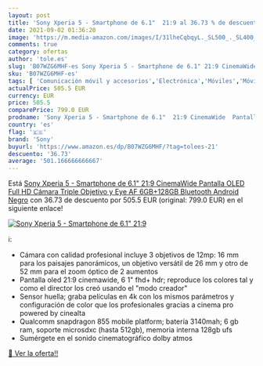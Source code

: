 ```yaml
---
layout: post
title: 'Sony Xperia 5 - Smartphone de 6.1"  21:9 al 36.73 % de descuento'
date: 2021-09-02 01:36:20
image: 'https://m.media-amazon.com/images/I/31lheCqbqyL._SL500_._SL400_.jpg'
comments: true
category: ofertas
author: 'tole.es'
slug: 'B07WZG6MHF-es Sony Xperia 5 - Smartphone de 6.1" 21:9 CinemaWide...'
sku: 'B07WZG6MHF-es'
tags: [ 'Comunicación móvil y accesorios','Electrónica','Móviles','Móviles y smartphones libres','android','sony', ]
actualPrice: 505.5 EUR
currency: EUR
price: 505.5
comparePrice: 799.0 EUR
prodname: 'Sony Xperia 5 - Smartphone de 6.1"  21:9 CinemaWide  Pantalla OLED Full HD  Cámara Triple Objetivo y Eye AF  6GB+128GB   Bluetooth  Android  Negro'
country: 'es'
flag: '🇪🇸'
brand: 'Sony'
buyurl: 'https://www.amazon.es/dp/B07WZG6MHF/?tag=tolees-21'
descuento: '36.73'
average: '501.166666666667'
---
```


Está [Sony Xperia 5 - Smartphone de 6.1"  21:9 CinemaWide  Pantalla OLED Full HD  Cámara Triple Objetivo y Eye AF  6GB+128GB   Bluetooth  Android  Negro](https://www.amazon.es/dp/B07WZG6MHF/?tag=tolees-21) con 36.73 de descuento por 505.5 EUR (original: 799.0 EUR) en el siguiente enlace!

[![Sony Xperia 5 - Smartphone de 6.1"  21:9](https://m.media-amazon.com/images/I/31lheCqbqyL._SL500_._SL400_.jpg)](https://www.amazon.es/dp/B07WZG6MHF/?tag=tolees-21)

ℹ️:

- Cámara con calidad profesional incluye 3 objetivos de 12mp: 16 mm para los paisajes panorámicos, un objetivo versátil de 26 mm y otro de 52 mm para el zoom óptico de 2 aumentos
- Pantalla oled 21:9 cinemawide, 6 1" fhd+ hdr; reproduce los colores tal y como el director los creó usando el "modo creador"
- Sensor huella; graba películas en 4k con los mismos parámetros y configuración de color que los profesionales gracias a cinema pro powered by cinealta
- Qualcomm snapdragon 855 mobile platform; batería 3140mah; 6 gb ram, soporte microsdxc (hasta 512gb), memoria interna 128gb ufs
- Sumérgete en el sonido cinematográfico dolby atmos

[🛒 Ver la oferta!!](https://www.amazon.es/dp/B07WZG6MHF/?tag=tolees-21)
